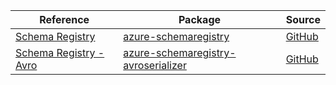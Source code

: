 | Reference | Package | Source |
|---|---|---|
|[Schema Registry](schemaregistry-readme.md)|[azure-schemaregistry](https://pypi.org/project/azure-schemaregistry)|[GitHub](https://github.com/Azure/azure-sdk-for-python/blob/main/sdk/schemaregistry/azure-schemaregistry)|
|[Schema Registry - Avro](schemaregistry-avroserializer-readme.md)|[azure-schemaregistry-avroserializer](https://pypi.org/project/azure-schemaregistry-avroserializer)|[GitHub](https://github.com/Azure/azure-sdk-for-python/blob/main/sdk/schemaregistry/azure-schemaregistry-avroserializer)|
